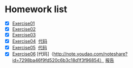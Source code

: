 # Homework list
- [x] [Exercise01](https://github.com/cyzason/computional_phsics_N2015301020014/blob/cyzason-patch-1/chenyizhong.png?raw=true)
- [x] [Exercise02](https://github.com/cyzason/computional_phsics_N2015301020014/blob/moving-words.gif/QQ%E5%9B%BE%E7%89%8720170922212156.gif)
- [x] [Exercise03](http://note.youdao.com/noteshare?id=2dd32c4b14330ae4bf8d1b3702403e3c)
- [x] [Exercise04](https://github.com/cyzason/computional_phsics_N2015301020014/blob/master/2017-10-14-00-40-07.gif)  [代码](http://note.youdao.com/noteshare?id=33c2188c968ac6fdbb1227b6cb526a7e)
- [x] [Exercise05](https://github.com/cyzason/computional_phsics_N2015301020014/blob/master/erercise5.png)  [代码](http://note.youdao.com/noteshare?id=442749010acb07378f2b5c932298172a)
- [x] [Exercise06](https://github.com/cyzason/computional_phsics_N2015301020014/blob/master/%E6%B7%B7%E6%B2%8C.png)  [代码]（http://note.youdao.com/noteshare?id=7298ba46f9fd520c6b3c18d1f3f96854）
[报告](http://note.youdao.com/noteshare?id=a925b8a8015400f4edca4e549ce5d10e)
